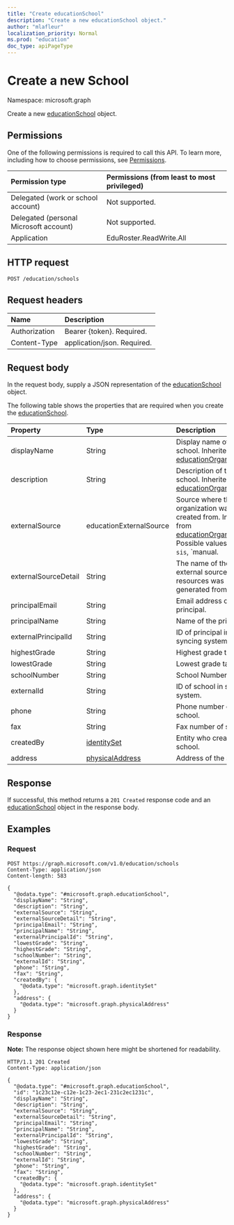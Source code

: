 ```yaml
---
title: "Create educationSchool"
description: "Create a new educationSchool object."
author: "mlafleur"
localization_priority: Normal
ms.prod: "education"
doc_type: apiPageType
---
```


# Create a new School

Namespace: microsoft.graph

Create a new [educationSchool](../resources/educationschool.md) object.

## Permissions

One of the following permissions is required to call this API. To learn more, including how to choose permissions, see [Permissions](/graph/permissions-reference).

| Permission type                        | Permissions (from least to most privileged) |
| :------------------------------------- | :------------------------------------------ |
| Delegated (work or school account)     | Not supported.                              |
| Delegated (personal Microsoft account) | Not supported.                              |
| Application                            | EduRoster.ReadWrite.All                     |

## HTTP request

<!-- {
  "blockType": "ignored"
}
-->

```http
POST /education/schools
```

## Request headers

| Name          | Description                 |
| :------------ | :-------------------------- |
| Authorization | Bearer {token}. Required.   |
| Content-Type  | application/json. Required. |

## Request body

In the request body, supply a JSON representation of the [educationSchool](../resources/educationschool.md) object.

The following table shows the properties that are required when you create the [educationSchool](../resources/educationschool.md).

| Property             | Type                                               | Description                                                                                                                                                          |
| :------------------- | :------------------------------------------------- | :------------------------------------------------------------------------------------------------------------------------------------------------------------------- |
| displayName          | String                                             | Display name of the school. Inherited from [educationOrganization](../resources/educationorganization.md)                                                            |
| description          | String                                             | Description of the school. Inherited from [educationOrganization](../resources/educationorganization.md)                                                             |
| externalSource       | educationExternalSource                            | Source where this organization was created from. Inherited from [educationOrganization](../resources/educationorganization.md). Possible values are: `sis`, `manual. |
| externalSourceDetail | String                                             | The name of the external source this resources was generated from.                                                                                                   |
| principalEmail       | String                                             | Email address of the principal.                                                                                                                                      |
| principalName        | String                                             | Name of the principal.                                                                                                                                               |
| externalPrincipalId  | String                                             | ID of principal in syncing system.                                                                                                                                   |
| highestGrade         | String                                             | Highest grade taught.                                                                                                                                                |
| lowestGrade          | String                                             | Lowest grade taught.                                                                                                                                                 |
| schoolNumber         | String                                             | School Number.                                                                                                                                                       |
| externalId           | String                                             | ID of school in syncing system.                                                                                                                                      |
| phone                | String                                             | Phone number of school.                                                                                                                                              |
| fax                  | String                                             | Fax number of school.                                                                                                                                                |
| createdBy            | [identitySet](../resources/identityset.md)         | Entity who created the school.                                                                                                                                       |
| address              | [physicalAddress](../resources/physicaladdress.md) | Address of the school.                                                                                                                                               |

## Response

If successful, this method returns a `201 Created` response code and an [educationSchool](../resources/educationschool.md) object in the response body.

## Examples

### Request

<!-- {
  "blockType": "request",
  "name": "create_educationschool_from_"
}
-->

```http
POST https://graph.microsoft.com/v1.0/education/schools
Content-Type: application/json
Content-length: 583

{
  "@odata.type": "#microsoft.graph.educationSchool",
  "displayName": "String",
  "description": "String",
  "externalSource": "String",
  "externalSourceDetail": "String",
  "principalEmail": "String",
  "principalName": "String",
  "externalPrincipalId": "String",
  "lowestGrade": "String",
  "highestGrade": "String",
  "schoolNumber": "String",
  "externalId": "String",
  "phone": "String",
  "fax": "String",
  "createdBy": {
    "@odata.type": "microsoft.graph.identitySet"
  },
  "address": {
    "@odata.type": "microsoft.graph.physicalAddress"
  }
}
```

### Response

**Note:** The response object shown here might be shortened for readability.

<!-- {
  "blockType": "response",
  "truncated": true,
  "@odata.type": "microsoft.graph.educationSchool"
}
-->

```http
HTTP/1.1 201 Created
Content-Type: application/json

{
  "@odata.type": "#microsoft.graph.educationSchool",
  "id": "1c23c12e-c12e-1c23-2ec1-231c2ec1231c",
  "displayName": "String",
  "description": "String",
  "externalSource": "String",
  "externalSourceDetail": "String",
  "principalEmail": "String",
  "principalName": "String",
  "externalPrincipalId": "String",
  "lowestGrade": "String",
  "highestGrade": "String",
  "schoolNumber": "String",
  "externalId": "String",
  "phone": "String",
  "fax": "String",
  "createdBy": {
    "@odata.type": "microsoft.graph.identitySet"
  },
  "address": {
    "@odata.type": "microsoft.graph.physicalAddress"
  }
}
```
